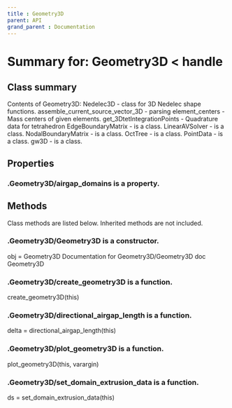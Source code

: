 ```yaml
---
title : Geometry3D
parent: API
grand_parent : Documentation
---
```

# Summary for: **Geometry3D**  < handle

## Class summary

Contents of Geometry3D:
Nedelec3D - class for 3D Nedelec shape functions.
assemble_current_source_vector_3D - parsing
element_centers - Mass centers of given elements.
get_3DtetIntegrationPoints - Quadrature data for tetrahedron
EdgeBoundaryMatrix - is a class.
LinearAVSolver - is a class.
NodalBoundaryMatrix - is a class.
OctTree - is a class.
PointData - is a class.
gw3D - is a class.

## Properties

### .Geometry3D/**airgap_domains** is a property.


## Methods

Class methods are listed below. Inherited methods are not included.

### .**Geometry3D**/Geometry3D is a constructor.
obj = Geometry3D
Documentation for Geometry3D/Geometry3D
doc Geometry3D

### .Geometry3D/**create_geometry3D** is a function.
create_geometry3D(this)

### .Geometry3D/**directional_airgap_length** is a function.
delta = directional_airgap_length(this)

### .Geometry3D/**plot_geometry3D** is a function.
plot_geometry3D(this, varargin)

### .Geometry3D/**set_domain_extrusion_data** is a function.
ds = set_domain_extrusion_data(this)


